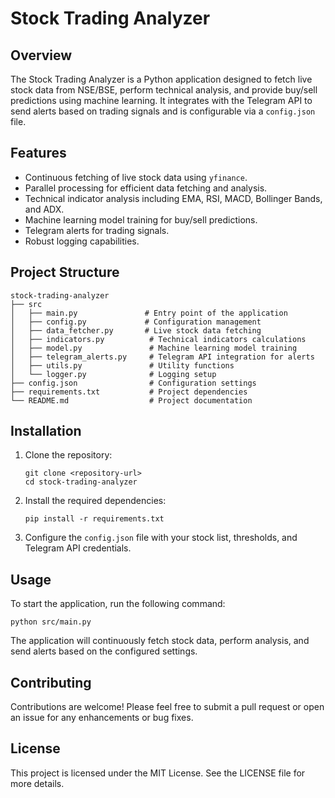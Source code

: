 # Stock Trading Analyzer

## Overview
The Stock Trading Analyzer is a Python application designed to fetch live stock data from NSE/BSE, perform technical analysis, and provide buy/sell predictions using machine learning. It integrates with the Telegram API to send alerts based on trading signals and is configurable via a `config.json` file.

## Features
- Continuous fetching of live stock data using `yfinance`.
- Parallel processing for efficient data fetching and analysis.
- Technical indicator analysis including EMA, RSI, MACD, Bollinger Bands, and ADX.
- Machine learning model training for buy/sell predictions.
- Telegram alerts for trading signals.
- Robust logging capabilities.

## Project Structure
```
stock-trading-analyzer
├── src
│   ├── main.py               # Entry point of the application
│   ├── config.py             # Configuration management
│   ├── data_fetcher.py       # Live stock data fetching
│   ├── indicators.py          # Technical indicators calculations
│   ├── model.py               # Machine learning model training
│   ├── telegram_alerts.py     # Telegram API integration for alerts
│   ├── utils.py               # Utility functions
│   └── logger.py              # Logging setup
├── config.json                # Configuration settings
├── requirements.txt           # Project dependencies
└── README.md                  # Project documentation
```

## Installation
1. Clone the repository:
   ```
   git clone <repository-url>
   cd stock-trading-analyzer
   ```

2. Install the required dependencies:
   ```
   pip install -r requirements.txt
   ```

3. Configure the `config.json` file with your stock list, thresholds, and Telegram API credentials.

## Usage
To start the application, run the following command:
```
python src/main.py
```

The application will continuously fetch stock data, perform analysis, and send alerts based on the configured settings.

## Contributing
Contributions are welcome! Please feel free to submit a pull request or open an issue for any enhancements or bug fixes.

## License
This project is licensed under the MIT License. See the LICENSE file for more details.